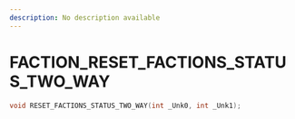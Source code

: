 ```yaml
---
description: No description available 
---
```


# FACTION\_RESET_FACTIONS_STATUS_TWO_WAY

```cpp
void RESET_FACTIONS_STATUS_TWO_WAY(int _Unk0, int _Unk1);
```